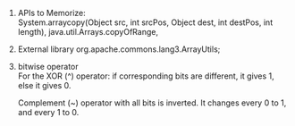 1. APIs to Memorize:  
System.arraycopy(Object src, int srcPos,
                             Object dest, int destPos, int length),
   java.util.Arrays.copyOfRange, 

3. External library
org.apache.commons.lang3.ArrayUtils;

4. bitwise operator  
   For the XOR (^) operator: if corresponding bits are different, it gives 1, else it gives 0.

   Complement (~) operator with all bits is inverted. It changes every 0 to 1, and every 1 to 0.
